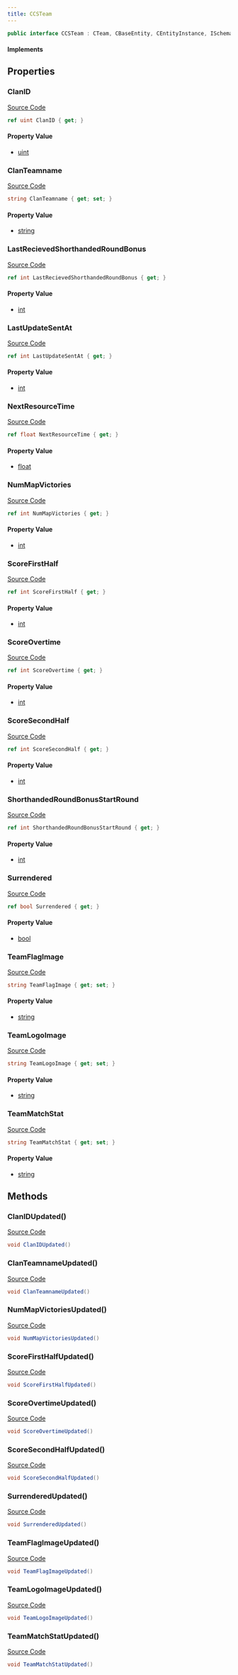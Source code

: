 ```yaml
---
title: CCSTeam
---
```


```csharp
public interface CCSTeam : CTeam, CBaseEntity, CEntityInstance, ISchemaClass<CEntityInstance>, ISchemaClass<CBaseEntity>, ISchemaClass<CTeam>, ISchemaClass<CCSTeam>, ISchemaField, ISchemaClass, INativeHandle
```

#### Implements

## Properties

### ClanID

[Source Code](https://github.com/swiftly-solution/swiftlys2/blob/main/managed/src/SwiftlyS2.Generated/Schemas/Interfaces/CCSTeam.cs#L35)

```csharp
ref uint ClanID { get; }
```

#### Property Value

- [uint](https://learn.microsoft.com/dotnet/api/system.uint32)

### ClanTeamname

[Source Code](https://github.com/swiftly-solution/swiftlys2/blob/main/managed/src/SwiftlyS2.Generated/Schemas/Interfaces/CCSTeam.cs#L33)

```csharp
string ClanTeamname { get; set; }
```

#### Property Value

- [string](https://learn.microsoft.com/dotnet/api/system.string)

### LastRecievedShorthandedRoundBonus

[Source Code](https://github.com/swiftly-solution/swiftlys2/blob/main/managed/src/SwiftlyS2.Generated/Schemas/Interfaces/CCSTeam.cs#L17)

```csharp
ref int LastRecievedShorthandedRoundBonus { get; }
```

#### Property Value

- [int](https://learn.microsoft.com/dotnet/api/system.int32)

### LastUpdateSentAt

[Source Code](https://github.com/swiftly-solution/swiftlys2/blob/main/managed/src/SwiftlyS2.Generated/Schemas/Interfaces/CCSTeam.cs#L43)

```csharp
ref int LastUpdateSentAt { get; }
```

#### Property Value

- [int](https://learn.microsoft.com/dotnet/api/system.int32)

### NextResourceTime

[Source Code](https://github.com/swiftly-solution/swiftlys2/blob/main/managed/src/SwiftlyS2.Generated/Schemas/Interfaces/CCSTeam.cs#L41)

```csharp
ref float NextResourceTime { get; }
```

#### Property Value

- [float](https://learn.microsoft.com/dotnet/api/system.single)

### NumMapVictories

[Source Code](https://github.com/swiftly-solution/swiftlys2/blob/main/managed/src/SwiftlyS2.Generated/Schemas/Interfaces/CCSTeam.cs#L25)

```csharp
ref int NumMapVictories { get; }
```

#### Property Value

- [int](https://learn.microsoft.com/dotnet/api/system.int32)

### ScoreFirstHalf

[Source Code](https://github.com/swiftly-solution/swiftlys2/blob/main/managed/src/SwiftlyS2.Generated/Schemas/Interfaces/CCSTeam.cs#L27)

```csharp
ref int ScoreFirstHalf { get; }
```

#### Property Value

- [int](https://learn.microsoft.com/dotnet/api/system.int32)

### ScoreOvertime

[Source Code](https://github.com/swiftly-solution/swiftlys2/blob/main/managed/src/SwiftlyS2.Generated/Schemas/Interfaces/CCSTeam.cs#L31)

```csharp
ref int ScoreOvertime { get; }
```

#### Property Value

- [int](https://learn.microsoft.com/dotnet/api/system.int32)

### ScoreSecondHalf

[Source Code](https://github.com/swiftly-solution/swiftlys2/blob/main/managed/src/SwiftlyS2.Generated/Schemas/Interfaces/CCSTeam.cs#L29)

```csharp
ref int ScoreSecondHalf { get; }
```

#### Property Value

- [int](https://learn.microsoft.com/dotnet/api/system.int32)

### ShorthandedRoundBonusStartRound

[Source Code](https://github.com/swiftly-solution/swiftlys2/blob/main/managed/src/SwiftlyS2.Generated/Schemas/Interfaces/CCSTeam.cs#L19)

```csharp
ref int ShorthandedRoundBonusStartRound { get; }
```

#### Property Value

- [int](https://learn.microsoft.com/dotnet/api/system.int32)

### Surrendered

[Source Code](https://github.com/swiftly-solution/swiftlys2/blob/main/managed/src/SwiftlyS2.Generated/Schemas/Interfaces/CCSTeam.cs#L21)

```csharp
ref bool Surrendered { get; }
```

#### Property Value

- [bool](https://learn.microsoft.com/dotnet/api/system.boolean)

### TeamFlagImage

[Source Code](https://github.com/swiftly-solution/swiftlys2/blob/main/managed/src/SwiftlyS2.Generated/Schemas/Interfaces/CCSTeam.cs#L37)

```csharp
string TeamFlagImage { get; set; }
```

#### Property Value

- [string](https://learn.microsoft.com/dotnet/api/system.string)

### TeamLogoImage

[Source Code](https://github.com/swiftly-solution/swiftlys2/blob/main/managed/src/SwiftlyS2.Generated/Schemas/Interfaces/CCSTeam.cs#L39)

```csharp
string TeamLogoImage { get; set; }
```

#### Property Value

- [string](https://learn.microsoft.com/dotnet/api/system.string)

### TeamMatchStat

[Source Code](https://github.com/swiftly-solution/swiftlys2/blob/main/managed/src/SwiftlyS2.Generated/Schemas/Interfaces/CCSTeam.cs#L23)

```csharp
string TeamMatchStat { get; set; }
```

#### Property Value

- [string](https://learn.microsoft.com/dotnet/api/system.string)

## Methods

### ClanIDUpdated()

[Source Code](https://github.com/swiftly-solution/swiftlys2/blob/main/managed/src/SwiftlyS2.Generated/Schemas/Interfaces/CCSTeam.cs#L52)

```csharp
void ClanIDUpdated()
```

### ClanTeamnameUpdated()

[Source Code](https://github.com/swiftly-solution/swiftlys2/blob/main/managed/src/SwiftlyS2.Generated/Schemas/Interfaces/CCSTeam.cs#L51)

```csharp
void ClanTeamnameUpdated()
```

### NumMapVictoriesUpdated()

[Source Code](https://github.com/swiftly-solution/swiftlys2/blob/main/managed/src/SwiftlyS2.Generated/Schemas/Interfaces/CCSTeam.cs#L47)

```csharp
void NumMapVictoriesUpdated()
```

### ScoreFirstHalfUpdated()

[Source Code](https://github.com/swiftly-solution/swiftlys2/blob/main/managed/src/SwiftlyS2.Generated/Schemas/Interfaces/CCSTeam.cs#L48)

```csharp
void ScoreFirstHalfUpdated()
```

### ScoreOvertimeUpdated()

[Source Code](https://github.com/swiftly-solution/swiftlys2/blob/main/managed/src/SwiftlyS2.Generated/Schemas/Interfaces/CCSTeam.cs#L50)

```csharp
void ScoreOvertimeUpdated()
```

### ScoreSecondHalfUpdated()

[Source Code](https://github.com/swiftly-solution/swiftlys2/blob/main/managed/src/SwiftlyS2.Generated/Schemas/Interfaces/CCSTeam.cs#L49)

```csharp
void ScoreSecondHalfUpdated()
```

### SurrenderedUpdated()

[Source Code](https://github.com/swiftly-solution/swiftlys2/blob/main/managed/src/SwiftlyS2.Generated/Schemas/Interfaces/CCSTeam.cs#L45)

```csharp
void SurrenderedUpdated()
```

### TeamFlagImageUpdated()

[Source Code](https://github.com/swiftly-solution/swiftlys2/blob/main/managed/src/SwiftlyS2.Generated/Schemas/Interfaces/CCSTeam.cs#L53)

```csharp
void TeamFlagImageUpdated()
```

### TeamLogoImageUpdated()

[Source Code](https://github.com/swiftly-solution/swiftlys2/blob/main/managed/src/SwiftlyS2.Generated/Schemas/Interfaces/CCSTeam.cs#L54)

```csharp
void TeamLogoImageUpdated()
```

### TeamMatchStatUpdated()

[Source Code](https://github.com/swiftly-solution/swiftlys2/blob/main/managed/src/SwiftlyS2.Generated/Schemas/Interfaces/CCSTeam.cs#L46)

```csharp
void TeamMatchStatUpdated()
```

